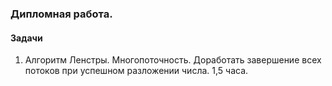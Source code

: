 <h3>Дипломная работа.</h3>
<h4> Задачи</h4>
<ol>
	<li>
		Алгоритм Ленстры. Многопоточность. Доработать завершение всех потоков при успешном разложении числа. 1,5 часа.
	</li>
</ol>

